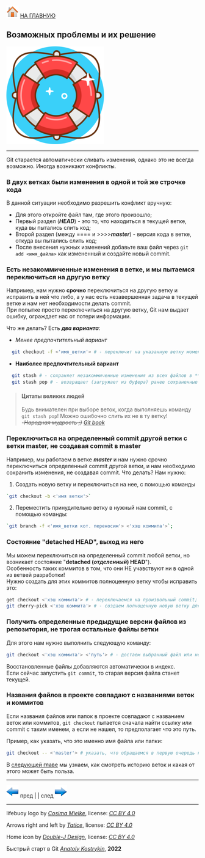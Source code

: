 [![home](./images/home.png)](./readme.md "Домой") [НА ГЛАВНУЮ](./readme.md "Вернуться на главную страницу")

## Возможных проблемы и их решение

![lifebuoy_logo](./images/lifebuoy_logo.png)

---

Git старается автоматически сливать изменения, однако это не всегда возможно. Иногда возникают конфликты.

###  В двух ветках были изменения в одной и той же строчке кода

В данной ситуации необходимо разрешить конфликт вручную:
* Для этого откройте файл там, где этого произошло;  
* Первый раздел (***HEAD***) - это то, что находиться в текущей ветке, куда вы пытались слить код;  
* Второй раздел (между ==== и >>>>***master***) - версия кода в ветке, откуда вы пытались слить код;  
* После внесения нужных изменений добавьте ваш файл через `git add <имя_файла>` как измененный и создайте новый commit.

### Есть незакоммиченные изменения в ветке, и мы пытаемся переключиться на другую ветку

Например, нам нужно **срочно** переключиться на другую ветку и исправить в ней что либо, а у нас есть незавершенная задача в текущей ветке и нам нет необходимости делать commit.  
При попытке просто переключиться на другую ветку, Git нам выдает ошибку, ограждает нас от потери информации.  

Что же делать? Есть ***два варианта***: 

- *Менее предпочтительный вариант*
~~~bash
  git checkout -f <'имя_ветки'> # - переключит на указанную ветку моментально, и НЕ сохр. изменения в предыдущей ветке; 
~~~

- **Наиболее предпочтительный вариант**
~~~bash
  git stash # - сохраняет незакоммиченные изменения из всех файлов в ***буфере*** (*промежуточное хранилище данных*);
  git stash pop # - возвращает (загружает из буфера) ранее сохраненные изменения в ветку; 
~~~

> #### Цитаты великих людей  
> Будь внимателен при выборе веток, когда выполняешь команду `git stash pop`! Можно ошибочно слить их не в ту ветку!  
> -*~~Народная мудрость ;)~~ [Git book](https://git-scm.com/book/ru/v2 "оф. сайт Git")*

### Переключиться на определенный commit другой ветки с ветки master, не создавая commit в master

Например, мы работаем в ветке ***master*** и нам нужно срочно переключиться определенный commit другой ветки, и нам необходимо сохранить изменения, не создавая commit. 
Что делать? Нам нужно:  
1. Создать новую ветку и переключиться на нее, с помощью команды  

~~~bash
`git checkout -b <'имя ветки'>`
~~~

2. Переместить принудительно ветку в нужный нам commit, с помощью команды:  
~~~bash
`git branch -f <'имя_ветки кот. переносим'> <'хэш коммита'>`;
~~~

### Состояние "detached HEAD", выход из него

Мы можем переключиться на определенный commit любой ветки, но возникает состояние "**detached (*отделенный*) HEAD**").  
Особенность таких коммитов в том, что они НЕ учавствуют ни в одной из ветвей разработки!  
Нужно создать для этих коммитов полноценную ветку чтобы исправить это:

~~~bash
get checkout <'хэш коммита'> # - переключаемся на произвольный commit;
git cherry-pick <'хэш коммита'> # - создаем полноценную новую ветку для этого коммита;
~~~

### Получить определенные предыдущие версии файлов из репозитория, не трогая остальные файлы ветки

Для этого нам нужно выполнить следующую команду:

~~~bash
git checkout <'хэш коммита'> <'путь'> # - достаем выбранный файл или несколько файлов на момент указанного commit.
~~~

Восстановленные файлы добавляются автоматически в индекс.  
Если сейчас запустить `git commit`, то старая версия файла станет текущей.

### Названия файлов в проекте совпадают с названиями веток и коммитов

Если названия файлов или папок в проекте совпадают с названием веток или коммитов, `git checkout` пытается сначала найти ссылку или commit с таким именем, а если не нашел, то предполагает что это путь. 

Пример, как указать, что это именно имя файла или папки:
~~~bash
git checkout -- <'master'> # указать, что обращаемся в первую очередь к файлу или папке, а не к ветке master
~~~

В [следующей главе](./history_commits.md) мы узнаем, как смотреть историю веток и какая от этого может быть польза.

---

[![previous](./images/arrow_left.png)](./rebasing.md "Предыдущая")
пред | | след [![next](./images/arrow_right.png)](./history_commits.md "Следующая")

---

lifebuoy logo by *[Cosima Mielke](https://pixelbuddha.net/)*, 
license: *[CC BY 4.0](https://creativecommons.org/licenses/by/4.0/)*

Arrows right and left by *[Tatice](http://tatice.deviantart.com)*, 
license: *[CC BY 4.0](https://creativecommons.org/licenses/by/4.0/)*

Home icon by *[Double-J Design](http://www.doublejdesign.co.uk)*, 
license: *[CC BY 4.0](https://creativecommons.org/licenses/by/4.0/)*

Быстрый старт в Git *[Anatoly Kostrykin](https://github.com/Anatoly-web-dev)*, **2022**